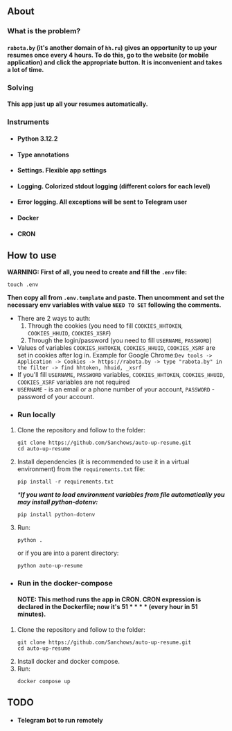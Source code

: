 ## About
### What is the problem?
#### `rabota.by` (it's another domain of `hh.ru`) gives an opportunity to up your resumes once every 4 hours. To do this, go to the website (or mobile application) and click the appropriate button. It is inconvenient and takes a lot of time.
### Solving
#### This app just up all your resumes automatically.
### Instruments
- #### Python 3.12.2
- #### Type annotations
- #### Settings. Flexible app settings
- #### Logging. Colorized stdout logging (different colors for each level)
- #### Error logging. All exceptions will be sent to Telegram user
- #### Docker
- #### CRON
## How to use
**WARNING: First of all, you need to create and fill the `.env` file:**
   ```shell
   touch .env
   ```
   **Then copy all from `.env.template` and paste. Then uncomment and set the necessary env variables with value `NEED TO SET` following the comments.**
- There are 2 ways to auth:
  1) Through  the cookies (you need to fill `COOKIES_HHTOKEN`, `COOKIES_HHUID`, `COOKIES_XSRF`)
  2) Through the login/password (you need to fill `USERNAME`, `PASSWORD`)
- Values of variables `COOKIES_HHTOKEN`, `COOKIES_HHUID`, `COOKIES_XSRF` are set in cookies after log in. 
Example for Google Chrome:`Dev tools -> Application -> Cookies -> https://rabota.by -> type "rabota.by" in the filter -> find hhtoken, hhuid, _xsrf`
- If you'll fill `USERNAME`, `PASSWORD` variables, `COOKIES_HHTOKEN`, `COOKIES_HHUID`, `COOKIES_XSRF` variables are not required
- `USERNAME` - is an email or a phone number of your account, `PASSWORD` - password of your account. 
- ### Run locally
1. Clone the repository and follow to the folder:
    ```shell
    git clone https://github.com/Sanchows/auto-up-resume.git
    cd auto-up-resume
    ```
2. Install dependencies (it is recommended to use it in a virtual environment) from the `requirements.txt` file:
    ```shell
    pip install -r requirements.txt
    ```
    _***If you want to load environment variables from file automatically you may install python-dotenv:**_
    ```shell
    pip install python-dotenv
    ```
3. Run:
   ```shell
   python .
   ```
   or if you are into a parent directory:
   ```shell
   python auto-up-resume
   ```
- ### Run in the docker-compose
   #### NOTE: This method runs the app in CRON. CRON expression is declared in the Dockerfile; now it's 51 * * * * (every hour in 51 minutes).
1. Clone the repository and follow to the folder:
    ```shell
    git clone https://github.com/Sanchows/auto-up-resume.git
    cd auto-up-resume
    ```
2. Install docker and docker compose.
3. Run:
   ```shell
   docker compose up
   ```
## TODO
- #### Telegram bot to run remotely
